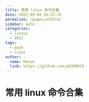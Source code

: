 ```yaml
---
title: 常用 linux 命令合集
date: 2022-09-04 16:25:35
permalink: /pages/ef43fa/
sidebar: auto
categories:
  - linnux
  - 2022
tags:
  - bash
  - linux
author: ·
  name: Mason
  link: https://github.com/ab300819
---
```


# 常用 linux 命令合集

